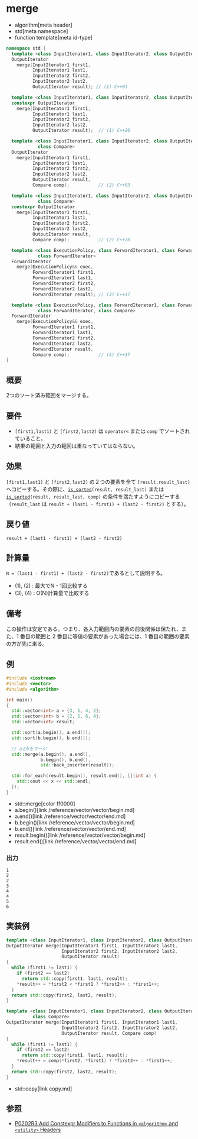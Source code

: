 # merge
* algorithm[meta header]
* std[meta namespace]
* function template[meta id-type]

```cpp
namespace std {
  template <class InputIterator1, class InputIterator2, class OutputIterator>
  OutputIterator
    merge(InputIterator1 first1,
          InputIterator1 last1,
          InputIterator2 first2,
          InputIterator2 last2,
          OutputIterator result); // (1) C++03

  template <class InputIterator1, class InputIterator2, class OutputIterator>
  constexpr OutputIterator
    merge(InputIterator1 first1,
          InputIterator1 last1,
          InputIterator2 first2,
          InputIterator2 last2,
          OutputIterator result);  // (1) C++20

  template <class InputIterator1, class InputIterator2, class OutputIterator,
            class Compare>
  OutputIterator
    merge(InputIterator1 first1,
          InputIterator1 last1,
          InputIterator2 first2,
          InputIterator2 last2,
          OutputIterator result,
          Compare comp);           // (2) C++03

  template <class InputIterator1, class InputIterator2, class OutputIterator,
            class Compare>
  constexpr OutputIterator
    merge(InputIterator1 first1,
          InputIterator1 last1,
          InputIterator2 first2,
          InputIterator2 last2,
          OutputIterator result,
          Compare comp);           // (2) C++20

  template <class ExecutionPolicy, class ForwardIterator1, class ForwardIterator2,
            class ForwardIterator>
  ForwardIterator
    merge(ExecutionPolicy&& exec,
          ForwardIterator1 first1,
          ForwardIterator1 last1,
          ForwardIterator2 first2,
          ForwardIterator2 last2,
          ForwardIterator result); // (3) C++17

  template <class ExecutionPolicy, class ForwardIterator1, class ForwardIterator2,
            class ForwardIterator, class Compare>
  ForwardIterator
    merge(ExecutionPolicy&& exec,
          ForwardIterator1 first1,
          ForwardIterator1 last1,
          ForwardIterator2 first2,
          ForwardIterator2 last2,
          ForwardIterator result,
          Compare comp);           // (4) C++17
}
```

## 概要
2つのソート済み範囲をマージする。


## 要件
- `[first1,last1)` と `[first2,last2)` は `operator<` または `comp` でソートされていること。
- 結果の範囲と入力の範囲は重なっていてはならない。


## 効果
`[first1,last1)` と `[first2,last2)` の２つの要素を全て `[result,result_last)` へコピーする。その際に、[`is_sorted`](is_sorted.md)`(result, result_last)` または [`is_sorted`](is_sorted.md)`(result, result_last, comp)` の条件を満たすようにコピーする（`result_last` は `result + (last1 - first1) + (last2 - first2)` とする）。


## 戻り値
`result + (last1 - first1) + (last2 - first2)`


## 計算量
`N = (last1 - first1) + (last2 - first2)`であるとして説明する。

- (1), (2) : 最大でN - 1回比較する
- (3), (4) : O(N)計算量で比較する


## 備考
この操作は安定である。つまり、各入力範囲内の要素の前後関係は保たれ、また、1 番目の範囲と 2 番目に等値の要素があった場合には、1 番目の範囲の要素の方が先に来る。


## 例
```cpp example
#include <iostream>
#include <vector>
#include <algorithm>

int main()
{
  std::vector<int> a = {3, 1, 4, 2};
  std::vector<int> b = {2, 5, 6, 4};
  std::vector<int> result;

  std::sort(a.begin(), a.end());
  std::sort(b.begin(), b.end());

  // aとbをマージ
  std::merge(a.begin(), a.end(),
             b.begin(), b.end(),
             std::back_inserter(result));

  std::for_each(result.begin(), result.end(), [](int x) {
    std::cout << x << std::endl;
  });
}
```
* std::merge[color ff0000]
* a.begin()[link /reference/vector/vector/begin.md]
* a.end()[link /reference/vector/vector/end.md]
* b.begin()[link /reference/vector/vector/begin.md]
* b.end()[link /reference/vector/vector/end.md]
* result.begin()[link /reference/vector/vector/begin.md]
* result.end()[link /reference/vector/vector/end.md]

### 出力
```
1
2
2
3
4
4
5
6
```


## 実装例
```cpp
template <class InputIterator1, class InputIterator2, class OutputIterator>
OutputIterator merge(InputIterator1 first1, InputIterator1 last1,
                     InputIterator2 first2, InputIterator2 last2,
                     OutputIterator result)
{
  while (first1 != last1) {
    if (first2 == last2)
      return std::copy(first1, last1, result);
    *result++ = *first2 < *first1 ? *first2++ : *first1++;
  }
  return std::copy(first2, last2, result);
}

template <class InputIterator1, class InputIterator2, class OutputIterator,
          class Compare>
OutputIterator merge(InputIterator1 first1, InputIterator1 last1,
                     InputIterator2 first2, InputIterator2 last2,
                     OutputIterator result, Compare comp)
{
  while (first1 != last1) {
    if (first2 == last2)
      return std::copy(first1, last1, result);
    *result++ = comp(*first2, *first1) ? *first2++ : *first1++;
  }
  return std::copy(first2, last2, result);
}
```
* std::copy[link copy.md]


## 参照
- [P0202R3 Add Constexpr Modifiers to Functions in `<algorithm>` and `<utility>` Headers](http://www.open-std.org/jtc1/sc22/wg21/docs/papers/2017/p0202r3.html)
